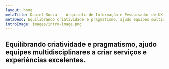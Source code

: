 ```yaml
---
layout: home
metaTitle: Daniel Souza -  Arquiteto de Informação e Pesquisador de UX
metaDesc: Equilibrando criatividade e pragmatismo, ajudo equipes multidisciplinares a criar serviços e experiências excelentes.
introImage: images/intro-image.png
---
```


## Equilibrando criatividade e pragmatismo, ajudo equipes multidisciplinares a criar serviços e experiências excelentes.
